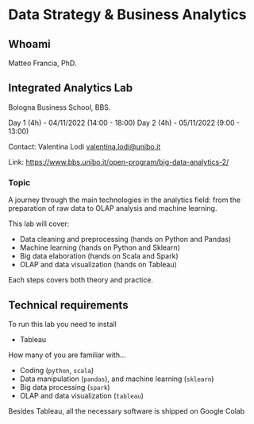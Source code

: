 # Data Strategy & Business Analytics

## Whoami 

Matteo Francia, PhD.

## Integrated Analytics Lab

Bologna Business School, BBS.

Day 1 (4h) - 04/11/2022 (14:00 - 18:00)
Day 2 (4h) - 05/11/2022 (9:00 - 13:00)

Contact: Valentina Lodi <valentina.lodi@unibo.it>

Link: https://www.bbs.unibo.it/open-program/big-data-analytics-2/

### Topic

A journey through the main technologies in the analytics field: from the preparation of raw data to OLAP analysis and machine learning.

This lab will cover:

- Data cleaning and preprocessing (hands on Python and Pandas)
- Machine learning (hands on Python and Sklearn)
- Big data elaboration (hands on Scala and Spark)
- OLAP and data visualization (hands on Tableau)

Each steps covers both theory and practice.

## Technical requirements

To run this lab you need to install
- Tableau

How many of you are familiar with...

- Coding (`python`, `scala`)
- Data manipulation (`pandas`), and machine learning (`sklearn`)
- Big data processing (`spark`) 
- OLAP and data visualization (`tableau`)

Besides Tableau, all the necessary software is shipped on Google Colab